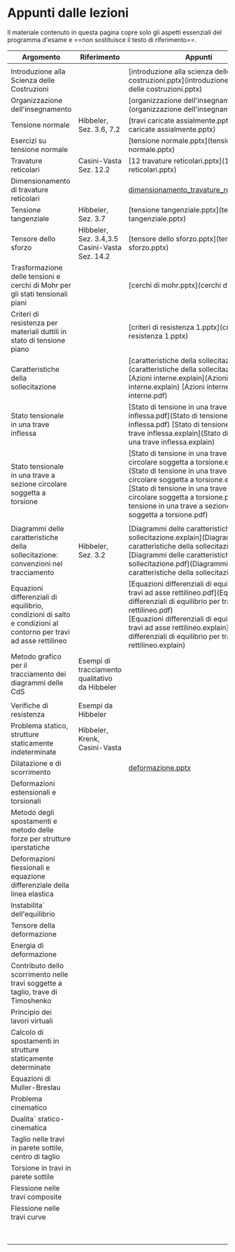 # Appunti dalle lezioni

Il materiale contenuto in questa pagina copre solo gli aspetti essenziali del programma d'esame e ==non sostituisce il testo di riferimento==.


| Argomento                          | Riferimento |                           Appunti                                     |
| -------------------------------------------------- | ------------------------------------------------------------ | ------------------------------------------------------------ |
|  |  |  |
|Introduzione alla Scienza delle Costruzioni||[introduzione alla scienza delle costruzioni.pptx](introduzione alla scienza delle costruzioni.pptx)|
| Organizzazione dell'insegnamento |  |[organizzazione dell'insegnamento.pptx](organizzazione dell'insegnamento.pptx)|
| Tensione normale | Hibbeler, Sez. 3.6, 7.2 |[travi caricate assialmente.pptx](travi caricate assialmente.pptx)|
| Esercizi su tensione normale |  |[tensione normale.pptx](tensione normale.pptx)|
| Travature reticolari | Casini-Vasta Sez. 12.2 |[12 travature reticolari.pptx](12 travature reticolari.pptx)|
| Dimensionamento di travature reticolari |  |[dimensionamento_travature_reticolari.pptx](dimensionamento_travature_reticolari.pptx)|
| Tensione tangenziale                                      | Hibbeler, Sez. 3.7 | [tensione tangenziale.pptx](tensione tangenziale.pptx)       |
| Tensore dello sforzo | Hibbeler, Sez. 3.4,3.5<br />Casini-Vasta Sez. 14.2 | [tensore dello sforzo.pptx](tensore dello sforzo.pptx) |
| Trasformazione delle tensioni e cerchi di Mohr per gli stati tensionali piani |  | [cerchi di mohr.pptx](cerchi di mohr.pptx)                   |
| Criteri di resistenza per materiali duttili in stato di tensione piano |                                                | [criteri di resistenza 1.pptx](criteri di resistenza 1.pptx) |
| Caratteristiche della sollecitazione                   |                                                | [caratteristiche della sollecitazione.pptx](caratteristiche della sollecitazione.pptx)<br /> [Azioni interne.explain](Azioni interne.explain)  [Azioni interne.pdf](Azioni interne.pdf) |
| Stato tensionale in una trave inflessa |  | [Stato di tensione in una trave inflessa.pdf](Stato di tensione in una trave inflessa.pdf)  [Stato di tensione in una trave inflessa.explain](Stato di tensione in una trave inflessa.explain) |
| Stato tensionale in una trave a sezione circolare soggetta a torsione | | [Stato di tensione in una trave a sezione circolare soggetta a torsione.explain](Stato di tensione in una trave a sezione circolare soggetta a torsione.explain) <br />[Stato di tensione in una trave a sezione circolare soggetta a torsione.pdf](Stato di tensione in una trave a sezione circolare soggetta a torsione.pdf) |
|  | |  |
| Diagrammi delle caratteristiche della sollecitazione: convenzioni nel tracciamento | Hibbeler, Sez. 3.2     | [Diagrammi delle caratteristiche della sollecitazione.explain](Diagrammi delle caratteristiche della sollecitazione.explain)  [Diagrammi delle caratteristiche della sollecitazione.pdf](Diagrammi delle caratteristiche della sollecitazione.pdf) |
| Equazioni differenziali di equilibrio, condizioni di salto e condizioni al contorno per travi ad asse rettilineo |                                                | [Equazioni differenziali di equilibrio per travi ad asse rettilineo.pdf](Equazioni differenziali di equilibrio per travi ad asse rettilineo.pdf) <br />[Equazioni differenziali di equilibrio per travi ad asse rettilineo.explain](Equazioni differenziali di equilibrio per travi ad asse rettilineo.explain) |
| Metodo grafico per il tracciamento dei diagrammi delle CdS   | Esempi di tracciamento qualitativo da Hibbeler |                                                              |
|                                                              |                                                |                                                              |
| Verifiche di resistenza                                      | Esempi da Hibbeler                             |                                                              |
| Problema statico, strutture staticamente indeterminate       | Hibbeler, Krenk, Casini-Vasta   |                                                              |
| Dilatazione e di scorrimento |  | [deformazione.pptx](deformazione.pptx) |
| Deformazioni estensionali e torsionali |  |                                                              |
| Metodo degli spostamenti e metodo delle forze per strutture iperstatiche |  |                                                              |
| Deformazioni flessionali e equazione differenziale della linea elastica |  ||
| Instabilita` dell'equilibrio |  |                                                              |
| Tensore della deformazione |  ||
| Energia di deformazione |  ||
| Contributo dello scorrimento nelle travi soggette a taglio, trave di Timoshenko |  ||
| Principio dei lavori virtuali                                |                                                |                                                              |
| Calcolo di spostamenti in strutture staticamente determinate |                                                |                                                              |
| Equazioni di Muller-Breslau                                  |                                                |                                                              |
| Problema cinematico                                          |                                                |                                                              |
| Dualita` statico-cinematica                                  |                                                |                                                              |
| Taglio nelle travi in parete sottile, centro di taglio |                                                |                                                              |
| Torsione in travi in parete sottile |                                                |                                                              |
| Flessione nelle travi composite |                                                              ||
| Flessione nelle travi curve |  ||
|                                                              |                                                |                                                              |
|                                                              |                                                |                                                              |
|                                                              |                                                |                                                              |
|                                                              |                                                |                                                              |
|                                                              |                                                |                                                              |
|                                                              |                                                |                                                              |
|                                                              |                                                |                                                              |
|                                                              |                                                ||

 

 

